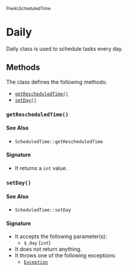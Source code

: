 <small>Piwik\ScheduledTime</small>

Daily
=====

Daily class is used to schedule tasks every day.

Methods
-------

The class defines the following methods:

- [`getRescheduledTime()`](#getrescheduledtime)
- [`setDay()`](#setday)

<a name="getrescheduledtime" id="getrescheduledtime"></a>
<a name="getRescheduledTime" id="getRescheduledTime"></a>
### `getRescheduledTime()`

#### See Also

- `ScheduledTime::getRescheduledTime`

#### Signature

- It returns a `int` value.

<a name="setday" id="setday"></a>
<a name="setDay" id="setDay"></a>
### `setDay()`

#### See Also

- `ScheduledTime::setDay`

#### Signature

- It accepts the following parameter(s):
    - `$_day` (`int`)
- It does not return anything.
- It throws one of the following exceptions:
    - [`Exception`](http://php.net/class.Exception)

